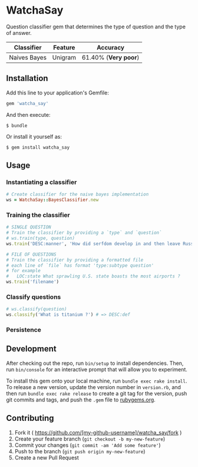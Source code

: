 # WatchaSay

Question classifier gem that determines the type of question and the type of answer.

Classifier | Feature | Accuracy
---------- | ------- | ---------|
Naives Bayes | Unigram | 61.40% (**Very poor**)

## Installation

Add this line to your application's Gemfile:

```ruby
gem 'watcha_say'
```

And then execute:

    $ bundle

Or install it yourself as:

    $ gem install watcha_say

## Usage

### Instantiating a classifier

```ruby
# Create classifier for the naive bayes implementation
ws = WatchaSay::BayesClassifier.new
```

### Training the classifier

```ruby
# SINGLE QUESTION
# Train the classifier by providing a `type` and `question`
# ws.train(type, question)
ws.train('DESC:manner', 'How did serfdom develop in and then leave Russia ?')

# FILE OF QUESTIONS
# Train the classifier by providing a formatted file
# each line of `file` has format 'type:subtype question'
# for example
#   LOC:state What sprawling U.S. state boasts the most airports ?
ws.train('filename')
```

### Classify questions

```ruby
# ws.classify(question)
ws.classify('What is titanium ?') # => DESC:def
```

### Persistence

## Development

After checking out the repo, run `bin/setup` to install dependencies. Then, run `bin/console` for an interactive prompt that will allow you to experiment.

To install this gem onto your local machine, run `bundle exec rake install`. To release a new version, update the version number in `version.rb`, and then run `bundle exec rake release` to create a git tag for the version, push git commits and tags, and push the `.gem` file to [rubygems.org](https://rubygems.org).

## Contributing

1. Fork it ( https://github.com/[my-github-username]/watcha_say/fork )
2. Create your feature branch (`git checkout -b my-new-feature`)
3. Commit your changes (`git commit -am 'Add some feature'`)
4. Push to the branch (`git push origin my-new-feature`)
5. Create a new Pull Request
